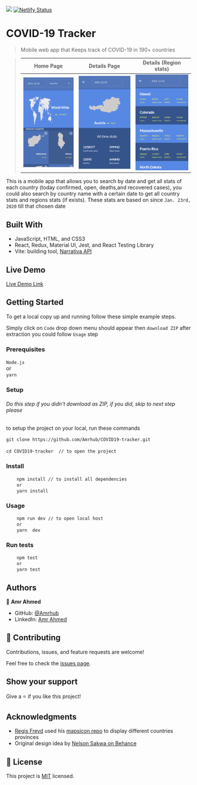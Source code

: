 ![](https://img.shields.io/badge/Microverse-blueviolet)
[![Netlify Status](https://api.netlify.com/api/v1/badges/57823cc1-432f-4702-9536-e3fc24c51a32/deploy-status)](https://app.netlify.com/sites/covid-19-tracker-amrhub/deploys)

# COVID-19 Tracker

> Mobile web app that Keeps track of COVID-19 in 190+ countries

> |                     Home Page                      |                      Details Page                      |                 Details (Region stats)                 |
> | :------------------------------------------------: | :----------------------------------------------------: | :----------------------------------------------------: |
> | ![Home Page](./app_screenshots/app_screenshot.png) | ![Details Page](./app_screenshots/app_screenshot2.png) | ![Region stats](./app_screenshots/app_screenshot3.png) |

This is a mobile app that allows you to search by date and get all stats of each country (today confirmed, open, deaths,and recovered cases), you could also search by country name with a certain date to get all country stats and regions stats (if exists).
These stats are based on since `Jan. 23rd, 2020` till that chosen date

## Built With

- JavaScript, HTML, and CSS3
- React, Redux, Material UI, Jest, and React Testing Library
- Vite: building tool, [Narrativa API](https://covid19tracking.narrativa.com/index_en.html)

## Live Demo

[Live Demo Link](https://covid-19-tracker-amrhub.netlify.app/)

## Getting Started

To get a local copy up and running follow these simple example steps.

Simply click on `Code` drop down menu should appear then `download ZIP` after extraction you could follow `Usage` step

### Prerequisites

`Node.js`
<br> or <br>
`yarn`

### Setup

###### Do this step if you didn't download as ZIP, if you did, skip to next step please

to setup the project on your local, run these commands

```shell
git clone https://github.com/Amrhub/COVID19-tracker.git

cd COVID19-tracker  // to open the project
```

### Install

```shell
    npm install // to install all dependencies
    or
    yarn install
```

### Usage

```shell
    npm run dev // to open local host
    or
    yarn  dev
```

### Run tests

```shell
    npm test
    or
    yarn test
```

## Authors

👤 **Amr Ahmed**

- GitHub: [@Amrhub](https://github.com/Amrhub)
- LinkedIn: [Amr Ahmed](https://linkedin.com/in/amr-abdelrehim-ahmed)

## 🤝 Contributing

Contributions, issues, and feature requests are welcome!

Feel free to check the [issues page](../../issues/).

## Show your support

Give a ⭐️ if you like this project!

## Acknowledgments

- [Regis Freyd](https://github.com/djaiss) used his [mapsicon repo](https://github.com/djaiss/mapsicon) to display different countries provinces
- Original design idea by [Nelson Sakwa on Behance](https://www.behance.net/sakwadesignstudio)

## 📝 License

This project is [MIT](./MIT.md) licensed.

